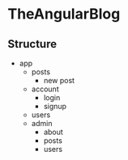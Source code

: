 # TheAngularBlog

## Structure

- app
    - posts
        - new post
    - account
        - login
        - signup
    - users 
    - admin
        - about
        - posts
        - users   
    